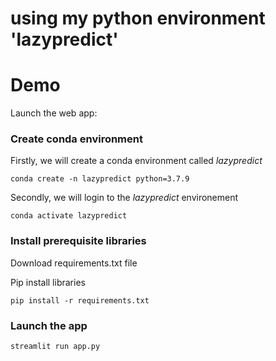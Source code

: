 # using my python environment 'lazypredict'

# Demo

Launch the web app:

### Create conda environment
Firstly, we will create a conda environment called *lazypredict*
```
conda create -n lazypredict python=3.7.9
```
Secondly, we will login to the *lazypredict* environement
```
conda activate lazypredict
```
### Install prerequisite libraries

Download requirements.txt file


Pip install libraries
```
pip install -r requirements.txt
```

###  Launch the app

```
streamlit run app.py
```
